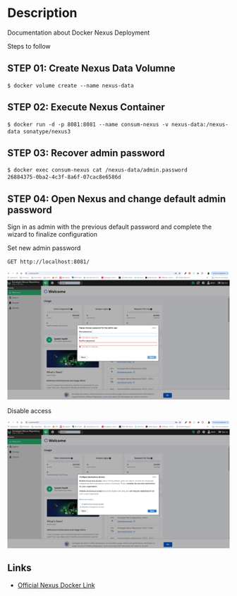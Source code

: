 # Description
Documentation about Docker Nexus Deployment

Steps to follow 

## STEP 01: Create Nexus Data Volumne

```
$ docker volume create --name nexus-data
```

## STEP 02: Execute Nexus Container

```
$ docker run -d -p 8081:8081 --name consum-nexus -v nexus-data:/nexus-data sonatype/nexus3
```

## STEP 03: Recover admin password

```
$ docker exec consum-nexus cat /nexus-data/admin.password
26884375-0ba2-4c3f-8a6f-07cac8e6586d
```

## STEP 04: Open Nexus and change default admin password

Sign in as admin with the previous default password and complete the wizard to finalize configuration

Set new admin password
```
GET http://localhost:8081/
```

![Nexus password](./images/nexus-new-password.png "Nexus password")

Disable access

![Nexus access](./images/nexus-access.png "Nexus access")

## Links

- [Official Nexus Docker Link](https://hub.docker.com/r/sonatype/nexus3/)

